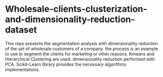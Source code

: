 # Wholesale-clients-clusterization-and-dimensionality-reduction-dataset

This repo presents the segmentation analysis with dimensionality reduction of the set of wholesale customers of a company. the process is an example to use to segment the clients for marketing or other reasons. Kmeans and Hierarchical Clustering are used. dimensionality reduction performed with PCA.  Scikit-Learn library provides the necessary algorithms implementations.
